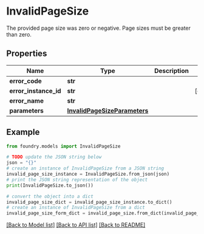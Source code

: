 # InvalidPageSize

The provided page size was zero or negative. Page sizes must be greater than zero.

## Properties

Name | Type | Description | Notes
------------ | ------------- | ------------- | -------------
**error_code** | **str** |  |
**error_instance_id** | **str** |  | \[optional\]
**error_name** | **str** |  |
**parameters** | [**InvalidPageSizeParameters**](InvalidPageSizeParameters.md) |  |

## Example

```python
from foundry.models import InvalidPageSize

# TODO update the JSON string below
json = "{}"
# create an instance of InvalidPageSize from a JSON string
invalid_page_size_instance = InvalidPageSize.from_json(json)
# print the JSON string representation of the object
print(InvalidPageSize.to_json())

# convert the object into a dict
invalid_page_size_dict = invalid_page_size_instance.to_dict()
# create an instance of InvalidPageSize from a dict
invalid_page_size_form_dict = invalid_page_size.from_dict(invalid_page_size_dict)
```

[\[Back to Model list\]](../README.md#documentation-for-models) [\[Back to API list\]](../README.md#documentation-for-api-endpoints) [\[Back to README\]](../README.md)
